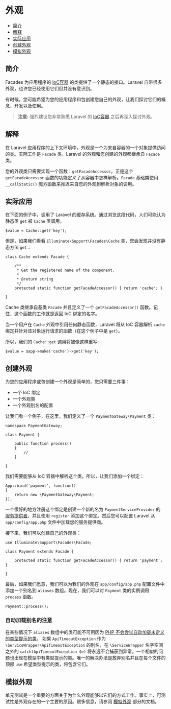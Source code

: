 # 外观

- [简介](#introduction)
- [解释](#explanation)
- [实际应用](#practical-usage)
- [创建外观](#creating-facades)
- [模拟外观](#mocking-facades)

<a name="introduction"></a>
## 简介

Facades 为应用程序的 [IoC容器](/docs/ioc) 的类提供了一个静态的接口。Laravel 自带很多外观，也许您已经使用它们但并没有意识到。

有时候，您可能希望为您的应用程序和包创建您自己的外观，让我们探讨它们的概念、开发以及使用。

> **注意:** 强烈建议您非常熟悉 Laravel 的 [IoC容器](/docs/ioc) 之后再深入探讨外观。

<a name="explanation"></a>
## 解释

在 Laravel 应用程序的上下文环境中，外观是一个为来自容器的一个对象提供访问的类。实际工作是 `Facade` 类。Laravel 的外观和您创建的外观都继承自 `Facade` 类。

您的外观类只需要实现一个函数：`getFacadeAccessor`。正是这个 `getFacadeAccessor` 函数的功能定义了从容器中怎样解析。`Facade` 基础类使用 `__callStatic()` 魔方函数来推迟来自您的外观到解析对象的调用。

<a name="practical-usage"></a>
## 实际应用

在下面的例子中，调用了 Laravel 的缓存系统。通过浏览这段代码，人们可能认为静态类 `get` 被 `Cache` 类调用。

	$value = Cache::get('key');

但是，如果我们看看 `Illuminate\Support\Facades\Cache` 类，您会发现并没有静态方法 `get`：

	class Cache extends Facade {

		/**
		 * Get the registered name of the component.
		 *
		 * @return string
		 */
		protected static function getFacadeAccessor() { return 'cache'; }

	}

Cache 类继承自基类 `Facade` 并且定义了一个 `getFacadeAccessor()` 函数。记住，这个函数的工作就是返回 IoC 绑定的名字。

当一个用户在 `Cache` 外观中引用任何静态函数，Laravel 将从 IoC 容器解析 `cache` 绑定并针对该对象运行请求的函数（在这个例子中是 `get`）。

所以，我们的 `Cache::get` 调用将被像这样重写:

	$value = $app->make('cache')->get('key');

<a name="creating-facades"></a>
## 创建外观

为您的应用程序或包创建一个外观是简单的，您只需要三件事：

- 一个 IoC 绑定
- 一个外观类
- 一个外观别名的配置

让我们看一个例子，在这里，我们定义了一个 `PaymentGateway\Payment` 类：

	namespace PaymentGateway;

	class Payment {

		public function process()
		{
			//
		}

	}

我们需要能够从 IoC 容器中解析这个类。所以，让我们添加一个绑定：

	App::bind('payment', function()
	{
		return new \PaymentGateway\Payment;
	});

一个很好的地方注册这个绑定是创建一个新的名为 `PaymentServiceProvider` 的 [服务提供者](/docs/ioc#service-providers)，并且使用 `register` 添加这个绑定。然后您可以配置 Laravel 从 `app/config/app.php` 文件中加载您的服务提供商。

接下来，我们可以创建自己的外观类：

	use Illuminate\Support\Facades\Facade;

	class Payment extends Facade {

		protected static function getFacadeAccessor() { return 'payment'; }

	}

最后，如果我们愿意，我们可以为我们的外观在 `app/config/app.php` 配置文件中添加一个别名到 `aliases`  数组。现在，我们可以对 `Payment` 类的实例调用 `process` 函数。

	Payment::process();

### 自动加载别名的注意

在某些情况下 `aliases`  数组中的类可能不可用因为 [PHP 不会尝试自动加载未定义的类型提示的类](https://bugs.php.net/bug.php?id=39003)。 如果 `ApiTimeoutException` 作为 `\ServiceWrapper\ApiTimeoutException` 的别名，在 `\ServiceWrapper` 名字空间之外的 `catch(ApiTimeoutException $e)` 将永远不会捕获到异常。一个相似的问题也出现在模型中有类型提示的类。唯一的解决办法是放弃别名并且在每个文件的顶部 `use` 希望类型提示的类，将包含它们。

<a name="mocking-facades"></a>
## 模拟外观

单元测试是一个重要的方面关于为什么外观能够以它们的方式工作。事实上，可测试性是外观存在的一个主要的原因。跟多信息，请参阅 [模拟外观](/docs/testing#mocking-facades) 部分的文档。
